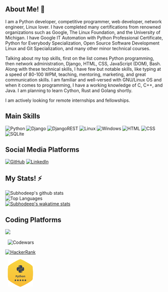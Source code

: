 ## About Me! 💬

I am a Python developer, competitive programmer, web developer, network engineer, Linux lover. I have completed many certifications from renowned organizations such as Google, The Linux Foundation, and the University of Michigan. I have Google IT Automation with Python Professional Certificate, Python for Everybody Specialization, Open Source Software Development Linux and Git Specialization, and many other minor technical courses.

Talking about my top skills, first on the list comes Python programming, then network administration,  Django, HTML, CSS, JavaScript (DOM), Bash. Along with these technical skills, I have few but notable skills, like typing at a speed of 80-100 WPM, teaching, mentoring, marketing, and great communication skills. I am familiar and well-versed with GNU/Linux OS and when it comes to programming, I have a working knowledge of C, C++, and Java. I am planning to learn Cython, Rust and Golang shortly.

I am actively looking for remote internships and fellowships.

## Main Skills
![Python](https://img.shields.io/badge/Python-FFD43B?style=for-the-badge&logo=python&logoColor=darkgreen)
![Django](https://img.shields.io/badge/Django-092E20?style=for-the-badge&logo=django&logoColor=white)
![DjangoREST](https://img.shields.io/badge/DJANGO-REST-ff1709?style=for-the-badge&logo=django&logoColor=white&color=ff1709&labelColor=gray)
![Linux](https://img.shields.io/badge/Linux-FCC624?style=for-the-badge&logo=linux&logoColor=black)
![Windows](https://img.shields.io/badge/Windows-0078D6?style=for-the-badge&logo=windows&logoColor=white)
![HTML](https://img.shields.io/badge/HTML5-E34F26?style=for-the-badge&logo=html5&logoColor=white)
![CSS](https://img.shields.io/badge/CSS3-1572B6?style=for-the-badge&logo=css3&logoColor=white)
![SQLite](https://img.shields.io/badge/SQLite-07405E?style=for-the-badge&logo=sqlite&logoColor=white)

## Social Media Platforms
<a href="https://www.github.com/H4CK3RD33P">![GitHub](https://img.shields.io/badge/GitHub-100000?style=for-the-badge&logo=github&logoColor=white)</a>
<a href="https://www.linkedin.com/in/subhodeep-sarkar">![LinkedIn](https://img.shields.io/badge/LinkedIn-0077B5?style=for-the-badge&logo=linkedin&logoColor=white)</a>

## My Stats! ⚡

![Subhodeep's github stats](https://github-readme-stats.vercel.app/api?username=H4CK3RD33P&show_icons=true&bg_color=30,046e65,043003&theme=merko)\
![Top Languages](https://github-readme-stats.vercel.app/api/top-langs/?username=H4CK3RD33P&theme=tokyonight&layout=compact&&bg_color=0,140b33,940000)\
[![Subhodeep's wakatime stats](https://github-readme-stats.vercel.app/api/wakatime?username=H4CK3RD33P&bg_color=60,138086,534666&title_color=c93437)](https://github.com/anuraghazra/github-readme-stats)

## Coding Platforms
<a href="https://www.codewars.com/users/H4CK3RD33P">![](https://img.shields.io/badge/Codewars-B1361E?style=for-the-badge&logo=Codewars&logoColor=white)</a>

&nbsp;&nbsp;![Codewars](https://www.codewars.com/users/H4CK3RD33P/badges/large)


<a href="https://www.hackerrank.com/subhodeep_soffi1">![HackerRank](https://img.shields.io/badge/-Hackerrank-2EC866?style=for-the-badge&logo=HackerRank&logoColor=white)</a>

&nbsp;&nbsp;![Python](pythongold.png)
<!--
**H4CK3RD33P/H4CK3RD33P** is a ✨ _special_ ✨ repository because its `README.md` (this file) appears on your GitHub profile.
Here are some ideas to get you started:

- 🔭 I’m currently working on ...
- 🌱 I’m currently learning ...
- 👯 I’m looking to collaborate on ...
- 🤔 I’m looking for help with ...
- 💬 Ask me about ...
- 📫 How to reach me: ...
- 😄 Pronouns: ...
- ⚡ Fun fact: ...
-->
